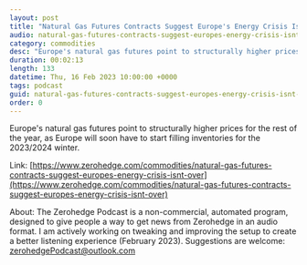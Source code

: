 ```yaml
---
layout: post
title: "Natural Gas Futures Contracts Suggest Europe's Energy Crisis Isn't Over"
audio: natural-gas-futures-contracts-suggest-europes-energy-crisis-isnt-over-0
category: commodities
desc: "Europe's natural gas futures point to structurally higher prices for the rest of the year, as Europe will soon have to start filling inventories for the 2023/2024 winter."
duration: 00:02:13
length: 133
datetime: Thu, 16 Feb 2023 10:00:00 +0000
tags: podcast
guid: natural-gas-futures-contracts-suggest-europes-energy-crisis-isnt-over-0
order: 0
---
```

Europe's natural gas futures point to structurally higher prices for the rest of the year, as Europe will soon have to start filling inventories for the 2023/2024 winter.

Link: [https://www.zerohedge.com/commodities/natural-gas-futures-contracts-suggest-europes-energy-crisis-isnt-over](https://www.zerohedge.com/commodities/natural-gas-futures-contracts-suggest-europes-energy-crisis-isnt-over)

About: The Zerohedge Podcast is a non-commercial, automated program, designed to give people a way to get news from Zerohedge in an audio format.  I am actively working on tweaking and improving the setup to create a better listening experience (February 2023).  Suggestions are welcome: [zerohedgePodcast@outlook.com](mailto:zerohedgePodcast@outlook.com)